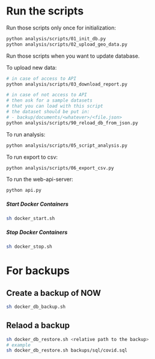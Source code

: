 # Run the scripts

Run those scripts only once for initialization:

```bash
python analysis/scripts/01_init_db.py
python analysis/scripts/02_upload_geo_data.py
```

Run those scripts when you want to update database.

To upload new data:

```bash
# in case of access to API
python analysis/scripts/03_download_report.py
```

```bash
# in case of not access to API
# then ask for a sample datasets
# that you can load with this script
# the dataset should be put in:
# - backup/documents/<whatever>/<file.json>
python analysis/scripts/90_reload_db_from_json.py
```

To run analysis:

```bash
python analysis/scripts/05_script_analysis.py
```

To run export to csv:

```bash
python analysis/scripts/06_export_csv.py
```

To run the web-api-server:
```bash
python api.py
```

##### Start Docker Containers

```bash
sh docker_start.sh
```

##### Stop Docker Containers

```bash
sh docker_stop.sh
```

# For backups

## Create a backup of NOW
```bash
sh docker_db_backup.sh
```

## Relaod a backup
```bash
sh docker_db_restore.sh <relative path to the backup>
# example
sh docker_db_restore.sh backups/sql/covid.sql 
```